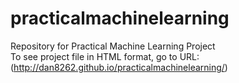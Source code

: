 # practicalmachinelearning
Repository for Practical Machine Learning Project   
To see project file in HTML format, go to URL: (http://dan8262.github.io/practicalmachinelearning/)
